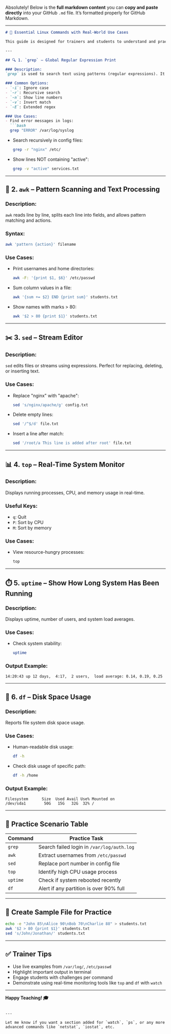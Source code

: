 Absolutely! Below is the **full markdown content** you can **copy and paste directly** into your GitHub `.md` file. It’s formatted properly for GitHub Markdown.

---

```markdown
# 🐧 Essential Linux Commands with Real-World Use Cases

This guide is designed for trainers and students to understand and practically apply the most common Linux commands used in real-time environments.

---

## 🔍 1. `grep` – Global Regular Expression Print

### Description:
`grep` is used to search text using patterns (regular expressions). It's great for filtering output or searching logs.

### Common Options:
- `-i`: Ignore case
- `-r`: Recursive search
- `-n`: Show line numbers
- `-v`: Invert match
- `-E`: Extended regex

### Use Cases:
- Find error messages in logs:
  ```bash
  grep "ERROR" /var/log/syslog
  ```
- Search recursively in config files:
  ```bash
  grep -r "nginx" /etc/
  ```
- Show lines NOT containing "active":
  ```bash
  grep -v "active" services.txt
  ```

---

## 🧮 2. `awk` – Pattern Scanning and Text Processing

### Description:
`awk` reads line by line, splits each line into fields, and allows pattern matching and actions.

### Syntax:
```bash
awk 'pattern {action}' filename
```

### Use Cases:
- Print usernames and home directories:
  ```bash
  awk -F: '{print $1, $6}' /etc/passwd
  ```
- Sum column values in a file:
  ```bash
  awk '{sum += $2} END {print sum}' students.txt
  ```
- Show names with marks > 80:
  ```bash
  awk '$2 > 80 {print $1}' students.txt
  ```

---

## ✂️ 3. `sed` – Stream Editor

### Description:
`sed` edits files or streams using expressions. Perfect for replacing, deleting, or inserting text.

### Use Cases:
- Replace "nginx" with "apache":
  ```bash
  sed 's/nginx/apache/g' config.txt
  ```
- Delete empty lines:
  ```bash
  sed '/^$/d' file.txt
  ```
- Insert a line after match:
  ```bash
  sed '/root/a This line is added after root' file.txt
  ```

---

## 📊 4. `top` – Real-Time System Monitor

### Description:
Displays running processes, CPU, and memory usage in real-time.

### Useful Keys:
- `q`: Quit
- `P`: Sort by CPU
- `M`: Sort by memory

### Use Cases:
- View resource-hungry processes:
  ```bash
  top
  ```

---

## ⏱️ 5. `uptime` – Show How Long System Has Been Running

### Description:
Displays uptime, number of users, and system load averages.

### Use Cases:
- Check system stability:
  ```bash
  uptime
  ```

### Output Example:
```
14:20:43 up 12 days,  4:17,  2 users,  load average: 0.14, 0.19, 0.25
```

---

## 💾 6. `df` – Disk Space Usage

### Description:
Reports file system disk space usage.

### Use Cases:
- Human-readable disk usage:
  ```bash
  df -h
  ```
- Check disk usage of specific path:
  ```bash
  df -h /home
  ```

### Output Example:
```
Filesystem      Size  Used Avail Use% Mounted on
/dev/sda1        50G   15G   32G  32% /
```

---

## 🧠 Practice Scenario Table

| Command | Practice Task |
|---------|----------------|
| `grep`  | Search failed login in `/var/log/auth.log` |
| `awk`   | Extract usernames from `/etc/passwd` |
| `sed`   | Replace port number in config file |
| `top`   | Identify high CPU usage process |
| `uptime`| Check if system rebooted recently |
| `df`    | Alert if any partition is over 90% full |

---

## 📁 Create Sample File for Practice

```bash
echo -e "John 85\nAlice 90\nBob 70\nCharlie 88" > students.txt
awk '$2 > 80 {print $1}' students.txt
sed 's/John/Jonathan/' students.txt
```

---

## ✅ Trainer Tips

- Use live examples from `/var/log/`, `/etc/passwd`
- Highlight important output in terminal
- Engage students with challenges per command
- Demonstrate using real-time monitoring tools like `top` and `df` with `watch`

---

**Happy Teaching! 🎓**
```

---

Let me know if you want a section added for `watch`, `ps`, or any more advanced commands like `netstat`, `iostat`, etc.
